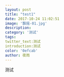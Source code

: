 ```yaml
---
layout: post
title: "test1"
date: 2017-10-24 11:02:51
image: '飘摇-01.jpg'
description:
category: '测试'
tags:
twitter_text:测试
introduction:测试
color: '0efcab'
author: 夜雨
---
```

测试
